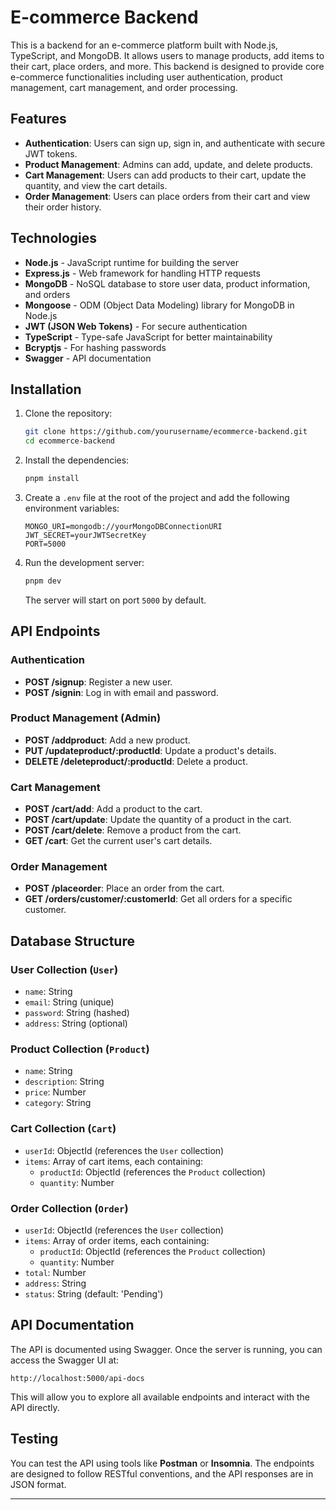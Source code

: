 # E-commerce Backend

This is a backend for an e-commerce platform built with Node.js, TypeScript, and MongoDB. It allows users to manage products, add items to their cart, place orders, and more. This backend is designed to provide core e-commerce functionalities including user authentication, product management, cart management, and order processing.

## Features

- **Authentication**: Users can sign up, sign in, and authenticate with secure JWT tokens.
- **Product Management**: Admins can add, update, and delete products.
- **Cart Management**: Users can add products to their cart, update the quantity, and view the cart details.
- **Order Management**: Users can place orders from their cart and view their order history.
  
## Technologies

- **Node.js** - JavaScript runtime for building the server
- **Express.js** - Web framework for handling HTTP requests
- **MongoDB** - NoSQL database to store user data, product information, and orders
- **Mongoose** - ODM (Object Data Modeling) library for MongoDB in Node.js
- **JWT (JSON Web Tokens)** - For secure authentication
- **TypeScript** - Type-safe JavaScript for better maintainability
- **Bcryptjs** - For hashing passwords
- **Swagger** - API documentation

## Installation

1. Clone the repository:
   ```bash
   git clone https://github.com/yourusername/ecommerce-backend.git
   cd ecommerce-backend
   ```

2. Install the dependencies:
   ```bash
   pnpm install
   ```

3. Create a `.env` file at the root of the project and add the following environment variables:
   ```
   MONGO_URI=mongodb://yourMongoDBConnectionURI
   JWT_SECRET=yourJWTSecretKey
   PORT=5000
   ```

4. Run the development server:
   ```bash
   pnpm dev
   ```

   The server will start on port `5000` by default.

## API Endpoints

### Authentication

- **POST /signup**: Register a new user.
- **POST /signin**: Log in with email and password.

### Product Management (Admin)

- **POST /addproduct**: Add a new product.
- **PUT /updateproduct/:productId**: Update a product's details.
- **DELETE /deleteproduct/:productId**: Delete a product.

### Cart Management

- **POST /cart/add**: Add a product to the cart.
- **POST /cart/update**: Update the quantity of a product in the cart.
- **POST /cart/delete**: Remove a product from the cart.
- **GET /cart**: Get the current user's cart details.

### Order Management

- **POST /placeorder**: Place an order from the cart.
- **GET /orders/customer/:customerId**: Get all orders for a specific customer.

## Database Structure

### User Collection (`User`)

- `name`: String
- `email`: String (unique)
- `password`: String (hashed)
- `address`: String (optional)

### Product Collection (`Product`)

- `name`: String
- `description`: String
- `price`: Number
- `category`: String

### Cart Collection (`Cart`)

- `userId`: ObjectId (references the `User` collection)
- `items`: Array of cart items, each containing:
  - `productId`: ObjectId (references the `Product` collection)
  - `quantity`: Number

### Order Collection (`Order`)

- `userId`: ObjectId (references the `User` collection)
- `items`: Array of order items, each containing:
  - `productId`: ObjectId (references the `Product` collection)
  - `quantity`: Number
- `total`: Number
- `address`: String
- `status`: String (default: 'Pending')

## API Documentation

The API is documented using Swagger. Once the server is running, you can access the Swagger UI at:

```
http://localhost:5000/api-docs
```

This will allow you to explore all available endpoints and interact with the API directly.

## Testing

You can test the API using tools like **Postman** or **Insomnia**. The endpoints are designed to follow RESTful conventions, and the API responses are in JSON format.

---